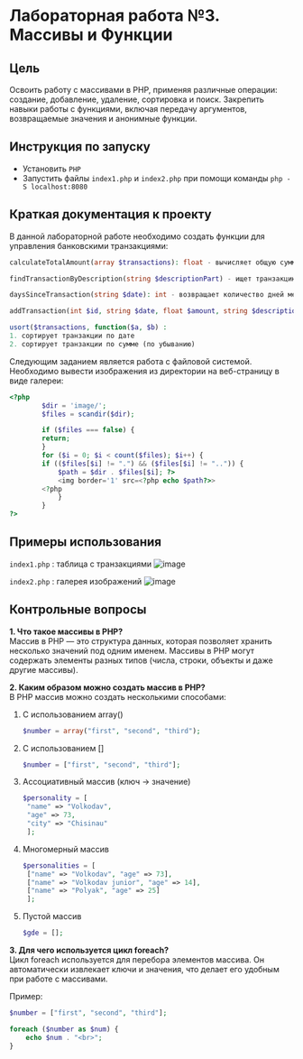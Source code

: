 # Лабораторная работа №3. Массивы и Функции

## Цель
Освоить работу с массивами в PHP, применяя различные операции: создание, добавление, удаление, сортировка и поиск. Закрепить навыки работы с функциями, включая передачу аргументов, возвращаемые значения и анонимные функции.

## Инструкция по запуску
- Установить `PHP`
- Запустить файлы `index1.php` и `index2.php` при помощи команды `php -S localhost:8080`

## Краткая документация к проекту
В данной лабораторной работе необходимо создать функции для управления банковскими транзакциями:
```php
calculateTotalAmount(array $transactions): float - вычисляет общую сумму всех транзакций

findTransactionByDescription(string $descriptionPart) - ищет транзакцию по части описания

daysSinceTransaction(string $date): int - возвращает количество дней между датой транзакции и текущим днем

addTransaction(int $id, string $date, float $amount, string $description, string $merchant): void - добавляет новую транзакцию

usort($transactions, function($a, $b) :
1. сортирует транзакции по дате
2. сортирует транзакции по сумме (по убыванию)
```

Следующим заданием является работа с файловой системой. Необходимо вывести изображения из директории на веб-страницу в виде галереи:
```php
<?php 
        $dir = 'image/';
        $files = scandir($dir);

        if ($files === false) {
        return;
        }
        for ($i = 0; $i < count($files); $i++) {
        if (($files[$i] != ".") && ($files[$i] != "..")) {
            $path = $dir . $files[$i]; ?>                  
            <img border='1' src=<?php echo $path?>>    
        <?php
            }
        }
?>
```

## Примеры использования
`index1.php` : таблица с транзакциями
![image](https://github.com/user-attachments/assets/63a19e46-8573-4388-86f3-7d2f6a0e63d7)  

`index2.php` : галерея изображений
![image](https://github.com/user-attachments/assets/7d25a8e0-34fd-42cc-a184-7928e3dbbefb)

## Контрольные вопросы
**1. Что такое массивы в PHP?**  
Массив в PHP — это структура данных, которая позволяет хранить несколько значений под одним именем. Массивы в PHP могут содержать элементы разных типов (числа, строки, объекты и даже другие массивы).  

**2. Каким образом можно создать массив в PHP?**  
В PHP массив можно создать несколькими способами:  
1. С использованием array()
   ```php
   $number = array("first", "second", "third");
   ```
2. С использованием []
   ```php
   $number = ["first", "second", "third"];
   ```
3. Ассоциативный массив (ключ → значение)
   ```php
   $personality = [
    "name" => "Volkodav",
    "age" => 73,
    "city" => "Chisinau"
    ];
   ```
4. Многомерный массив
   ```php
   $personalities = [
    ["name" => "Volkodav", "age" => 73],
    ["name" => "Volkodav junior", "age" => 14],
    ["name" => "Polyak", "age" => 25]
    ];
   ```
6. Пустой массив
   ```php
   $gde = [];
   ```

**3. Для чего используется цикл foreach?**  
Цикл foreach используется для перебора элементов массива. Он автоматически извлекает ключи и значения, что делает его удобным при работе с массивами.  

Пример:
```php
$number = ["first", "second", "third"];

foreach ($number as $num) {
    echo $num . "<br>";
}
```
